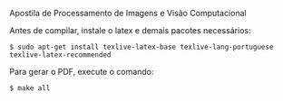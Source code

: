 Apostila de Processamento de Imagens e Visão Computacional

Antes de compilar, instale o latex e demais pacotes necessários:

    $ sudo apt-get install texlive-latex-base texlive-lang-portuguese texlive-latex-recommended

Para gerar o PDF, execute o comando:

    $ make all



